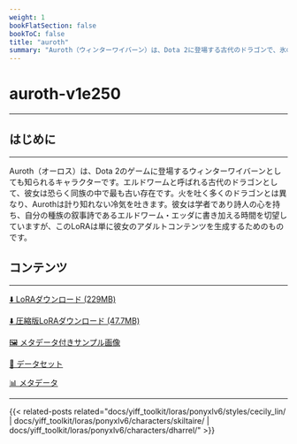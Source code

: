 ```yaml
---
weight: 1
bookFlatSection: false
bookToC: false
title: "auroth"
summary: "Auroth（ウィンターワイバーン）は、Dota 2に登場する古代のドラゴンで、氷の息と学問や詩への情熱で知られています。"
---
```


<!--markdownlint-disable MD025 MD033 -->

# auroth-v1e250

---

## はじめに

---

Auroth（オーロス）は、Dota 2のゲームに登場するウィンターワイバーンとしても知られるキャラクターです。エルドワームと呼ばれる古代のドラゴンとして、彼女は恐らく同族の中で最も古い存在です。火を吐く多くのドラゴンとは異なり、Aurothは計り知れない冷気を吐きます。彼女は学者であり詩人の心を持ち、自分の種族の叙事詩であるエルドワーム・エッダに書き加える時間を切望していますが、このLoRAは単に彼女のアダルトコンテンツを生成するためのものです。

## コンテンツ

---

[⬇️ LoRAダウンロード (229MB)](https://huggingface.co/k4d3/yiff_toolkit/resolve/main/ponyxl_loras/auroth-v1e250.safetensors?download=true)

[⬇️ 圧縮版LoRAダウンロード (47.7MB)](https://huggingface.co/k4d3/yiff_toolkit/resolve/main/ponyxl_loras_shrunk_2/auroth-v1e250_frockpt1_th-3.55.safetensors?download=true)

[🖼️ メタデータ付きサンプル画像](https://huggingface.co/k4d3/yiff_toolkit/tree/main/static/{})

[📐 データセット](https://huggingface.co/datasets/k4d3/furry/tree/main/auroth_the_winter_wyvern)

[📊 メタデータ](https://huggingface.co/k4d3/yiff_toolkit/raw/main/ponyxl_loras/auroth-v1e250.json)

---

{{< related-posts related="docs/yiff_toolkit/loras/ponyxlv6/styles/cecily_lin/ | docs/yiff_toolkit/loras/ponyxlv6/characters/skiltaire/ | docs/yiff_toolkit/loras/ponyxlv6/characters/dharrel/" >}}
